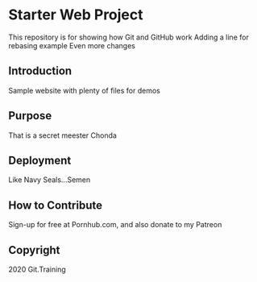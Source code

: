 # Starter Web Project 

This repository is for showing how Git and GitHub work
Adding a line for rebasing example
Even more changes 

## Introduction

Sample website with plenty of files for demos

## Purpose 

That is a secret meester Chonda 

## Deployment 

Like Navy Seals...Semen

## How to Contribute 

Sign-up for free at Pornhub.com, and also donate to my Patreon

## Copyright 

2020 Git.Training